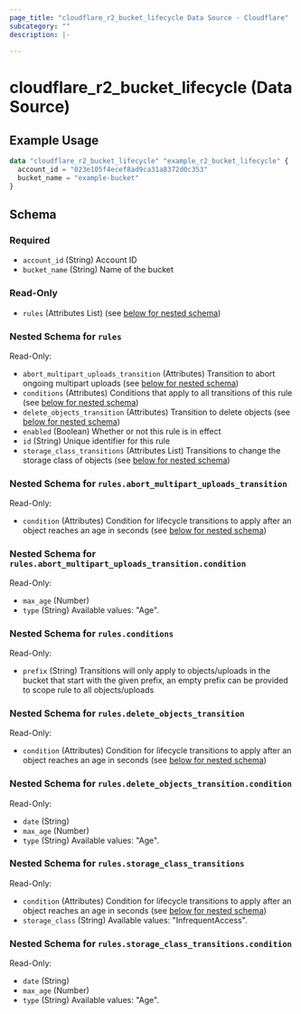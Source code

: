 ```yaml
---
page_title: "cloudflare_r2_bucket_lifecycle Data Source - Cloudflare"
subcategory: ""
description: |-
  
---
```


# cloudflare_r2_bucket_lifecycle (Data Source)



## Example Usage

```terraform
data "cloudflare_r2_bucket_lifecycle" "example_r2_bucket_lifecycle" {
  account_id = "023e105f4ecef8ad9ca31a8372d0c353"
  bucket_name = "example-bucket"
}
```

<!-- schema generated by tfplugindocs -->
## Schema

### Required

- `account_id` (String) Account ID
- `bucket_name` (String) Name of the bucket

### Read-Only

- `rules` (Attributes List) (see [below for nested schema](#nestedatt--rules))

<a id="nestedatt--rules"></a>
### Nested Schema for `rules`

Read-Only:

- `abort_multipart_uploads_transition` (Attributes) Transition to abort ongoing multipart uploads (see [below for nested schema](#nestedatt--rules--abort_multipart_uploads_transition))
- `conditions` (Attributes) Conditions that apply to all transitions of this rule (see [below for nested schema](#nestedatt--rules--conditions))
- `delete_objects_transition` (Attributes) Transition to delete objects (see [below for nested schema](#nestedatt--rules--delete_objects_transition))
- `enabled` (Boolean) Whether or not this rule is in effect
- `id` (String) Unique identifier for this rule
- `storage_class_transitions` (Attributes List) Transitions to change the storage class of objects (see [below for nested schema](#nestedatt--rules--storage_class_transitions))

<a id="nestedatt--rules--abort_multipart_uploads_transition"></a>
### Nested Schema for `rules.abort_multipart_uploads_transition`

Read-Only:

- `condition` (Attributes) Condition for lifecycle transitions to apply after an object reaches an age in seconds (see [below for nested schema](#nestedatt--rules--abort_multipart_uploads_transition--condition))

<a id="nestedatt--rules--abort_multipart_uploads_transition--condition"></a>
### Nested Schema for `rules.abort_multipart_uploads_transition.condition`

Read-Only:

- `max_age` (Number)
- `type` (String) Available values: "Age".



<a id="nestedatt--rules--conditions"></a>
### Nested Schema for `rules.conditions`

Read-Only:

- `prefix` (String) Transitions will only apply to objects/uploads in the bucket that start with the given prefix, an empty prefix can be provided to scope rule to all objects/uploads


<a id="nestedatt--rules--delete_objects_transition"></a>
### Nested Schema for `rules.delete_objects_transition`

Read-Only:

- `condition` (Attributes) Condition for lifecycle transitions to apply after an object reaches an age in seconds (see [below for nested schema](#nestedatt--rules--delete_objects_transition--condition))

<a id="nestedatt--rules--delete_objects_transition--condition"></a>
### Nested Schema for `rules.delete_objects_transition.condition`

Read-Only:

- `date` (String)
- `max_age` (Number)
- `type` (String) Available values: "Age".



<a id="nestedatt--rules--storage_class_transitions"></a>
### Nested Schema for `rules.storage_class_transitions`

Read-Only:

- `condition` (Attributes) Condition for lifecycle transitions to apply after an object reaches an age in seconds (see [below for nested schema](#nestedatt--rules--storage_class_transitions--condition))
- `storage_class` (String) Available values: "InfrequentAccess".

<a id="nestedatt--rules--storage_class_transitions--condition"></a>
### Nested Schema for `rules.storage_class_transitions.condition`

Read-Only:

- `date` (String)
- `max_age` (Number)
- `type` (String) Available values: "Age".


